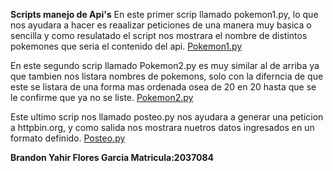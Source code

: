 **Scripts manejo de Api's**
En este primer scrip llamado pokemon1.py, lo que nos ayudara a hacer es reaalizar peticiones de una manera muy basica o sencilla y como resulatado el script nos mostrara 
el nombre de distintos pokemones que seria el contenido del api.
[Pokemon1.py](https://github.com/BR4ND0NFL0RES/PIALABPROGRA/blob/8d461d6b3aa5fad8d926684afe97cf003374d717/ManejoApi%C2%B4s/pokemon1.py)

En este segundo scrip llamado Pokemon2.py es muy similar al de arriba ya que tambien nos listara nombres de pokemons, solo con la diferncia de que este se 
listara de una forma mas ordenada osea de 20 en 20 hasta que se le confirme que ya no se liste.
[Pokemon2.py](https://github.com/BR4ND0NFL0RES/PIALABPROGRA/blob/8d461d6b3aa5fad8d926684afe97cf003374d717/ManejoApi%C2%B4s/pokemon2.py)

Este ultimo scrip nos llamado posteo.py nos ayudara a generar una peticion a httpbin.org, y como salida nos mostrara nuetros datos ingresados en un formato definido.
[Posteo.py](https://github.com/BR4ND0NFL0RES/PIALABPROGRA/blob/8d461d6b3aa5fad8d926684afe97cf003374d717/ManejoApi%C2%B4s/posteo.py)

**Brandon Yahir Flores Garcia  Matricula:2037084**
